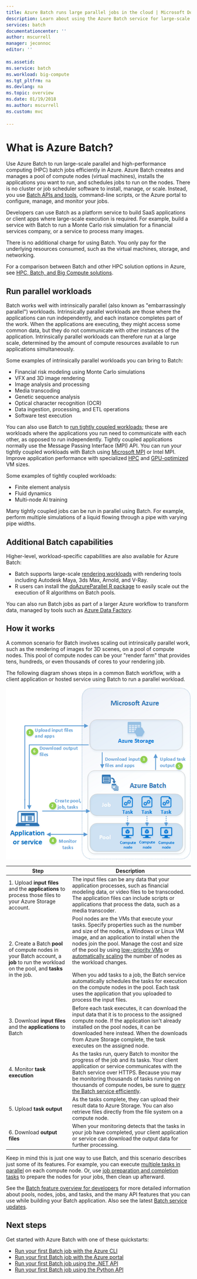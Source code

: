 ```yaml
---
title: Azure Batch runs large parallel jobs in the cloud | Microsoft Docs
description: Learn about using the Azure Batch service for large-scale parallel and HPC workloads
services: batch
documentationcenter: ''
author: mscurrell
manager: jeconnoc
editor: ''

ms.assetid: 
ms.service: batch
ms.workload: big-compute
ms.tgt_pltfrm: na
ms.devlang: na
ms.topic: overview
ms.date: 01/19/2018
ms.author: mscurrell
ms.custom: mvc

---
```

# What is Azure Batch?

Use Azure Batch to run large-scale parallel and high-performance computing (HPC) batch jobs efficiently in Azure. Azure Batch creates and manages a pool of compute nodes (virtual machines), installs the applications you want to run, and schedules jobs to run on the nodes. There is no cluster or job scheduler software to install, manage, or scale. Instead, you use [Batch APIs and tools](batch-apis-tools.md), command-line scripts, or the Azure portal to configure, manage, and monitor your jobs. 

Developers can use Batch as a platform service to build SaaS applications or client apps where large-scale execution is required. For example, build a service with Batch to run a Monte Carlo risk simulation for a financial services company, or a service to process many images.

There is no additional charge for using Batch. You only pay for the underlying resources consumed, such as the virtual machines, storage, and networking.

For a comparison between Batch and other HPC solution options in Azure, see [HPC, Batch, and Big Compute solutions](../virtual-machines/linux/high-performance-computing.md).

## Run parallel workloads
Batch works well with intrinsically parallel (also known as "embarrassingly parallel") workloads. Intrinsically parallel workloads are those where the applications can run independently, and each instance completes part of the work. When the applications are executing, they might access some common data, but they do not communicate with other instances of the application. Intrinsically parallel workloads can therefore run at a large scale, determined by the amount of compute resources available to run applications simultaneously.

Some examples of intrinsically parallel workloads you can bring to Batch:

* Financial risk modeling using Monte Carlo simulations
* VFX and 3D image rendering
* Image analysis and processing
* Media transcoding
* Genetic sequence analysis
* Optical character recognition (OCR)
* Data ingestion, processing, and ETL operations
* Software test execution

You can also use Batch to [run tightly coupled workloads](batch-mpi.md); these are workloads where the applications you run need to communicate with each other, as opposed to run independently. Tightly coupled applications normally use the Message Passing Interface (MPI) API. You can run your tightly coupled workloads with Batch using [Microsoft MPI](https://msdn.microsoft.com/library/bb524831(v=vs.85).aspx) or Intel MPI. Improve application performance with specialized [HPC](../virtual-machines/linux/sizes-hpc.md) and [GPU-optimized](../virtual-machines/linux/sizes-gpu.md) VM sizes.

Some examples of tightly coupled workloads:
* Finite element analysis
* Fluid dynamics
* Multi-node AI training

Many tightly coupled jobs can be run in parallel using Batch. For example, perform multiple simulations of a liquid flowing through a pipe with varying pipe widths.

## Additional Batch capabilities

Higher-level, workload-specific capabilities are also available for Azure Batch:
* Batch supports large-scale [rendering workloads](batch-rendering-service.md) with rendering tools including Autodesk Maya, 3ds Max, Arnold, and V-Ray. 
* R users can install the [doAzureParallel R package](https://github.com/Azure/doAzureParallel) to easily scale out the execution of R algorithms on Batch pools.

You can also run Batch jobs as part of a larger Azure workflow to transform data, managed by tools such as [Azure Data Factory](../data-factory/v1/data-factory-data-processing-using-batch.md).


## How it works
A common scenario for Batch involves scaling out intrinsically parallel work, such as the rendering of images for 3D scenes, on a pool of compute nodes. This pool of compute nodes can be your "render farm" that provides tens, hundreds, or even thousands of cores to your rendering job.

The following diagram shows steps in a common Batch workflow, with a client application or hosted service using Batch to run a parallel workload.

![Batch solution walkthrough](./media/batch-technical-overview/tech_overview_03.png)


|Step  |Description  |
|---------|---------|
|1.  Upload **input files** and the **applications** to process those files to your Azure Storage account.     |The input files can be any data that your application processes, such as financial modeling data, or video files to be transcoded. The application files can include scripts or applications that process the data, such as a media transcoder.|
|2.  Create a Batch **pool** of compute nodes in your Batch account, a **job** to run the workload on the  pool, and **tasks** in the job.     | Pool nodes are the VMs that execute your tasks. Specify properties such as the number and size of the nodes, a Windows or Linux VM image, and an application to install when the nodes join the pool. Manage the cost and size of the pool by using [low-priority VMs](batch-low-pri-vms.md) or [automatically scaling](batch-automatic-scaling.md) the number of nodes as the workload changes. <br/><br/>When you add tasks to a job, the Batch service automatically schedules the tasks for execution on the compute nodes in the pool. Each task uses the application that you uploaded to process the input files. |
|3.  Download **input files** and the **applications** to Batch     |Before each task executes, it can download the input data that it is to process to the assigned compute node. If the application isn't already installed on the pool nodes, it can be downloaded here instead. When the downloads from Azure Storage complete, the task executes on the assigned node.|
|4.  Monitor **task execution**     |As the tasks run, query Batch to monitor the progress of the job and its tasks. Your client application or service communicates with the Batch service over HTTPS. Because you may be monitoring thousands of tasks running on thousands of compute nodes, be sure to [query the Batch service efficiently](batch-efficient-list-queries.md).|
|5.  Upload **task output**     |As the tasks complete, they can upload their result data to Azure Storage. You can also retrieve files directly from the file system on a compute node.|
|6.  Download **output files**     |When your monitoring detects that the tasks in your job have completed, your client application or service can download the output data for further processing.|




Keep in mind this is just one way to use Batch, and this scenario describes just some of its features. For example, you can execute [multiple tasks in parallel](batch-parallel-node-tasks.md) on each compute node. Or, use [job preparation and completion tasks](batch-job-prep-release.md) to prepare the nodes for your jobs, then clean up afterward. 

See the [Batch feature overview for developers](batch-api-basics.md) for more detailed information about pools, nodes, jobs, and tasks, and the many API features that you can use while building your Batch application. Also see the latest [Batch service updates](https://azure.microsoft.com/updates/?product=batch).

## Next steps

Get started with Azure Batch with one of these quickstarts:
* [Run your first Batch job with the Azure CLI](quick-create-cli.md)
* [Run your first Batch job with the Azure portal](quick-create-portal.md)
* [Run your first Batch job using the .NET API](quick-run-dotnet.md)
* [Run your first Batch job using the Python API](quick-run-python.md)

